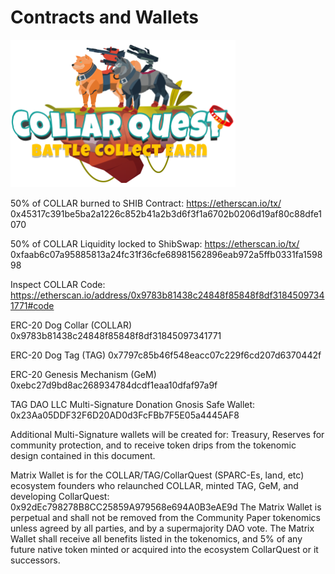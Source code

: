 # Contracts and Wallets

![CollarQuest a Metaverse Play2Earn Ecosystem](../../.gitbook/assets/CQ-Title.png)

50% of COLLAR burned to SHIB Contract: https://etherscan.io/tx/ 0x45317c391be5ba2a1226c852b41a2b3d6f3f1a6702b0206d19af80c88dfe1070

50% of COLLAR Liquidity locked to ShibSwap: https://etherscan.io/tx/ 0xfaab6c07a95885813a24fc31f36cfe68981562896eab972a5ffb0331fa159898

Inspect COLLAR Code: https://etherscan.io/address/0x9783b81438c24848f85848f8df31845097341771#code

ERC-20 Dog Collar (COLLAR) 0x9783b81438c24848f85848f8df31845097341771

ERC-20 Dog Tag (TAG) 0x7797c85b46f548eacc07c229f6cd207d6370442f

ERC-20 Genesis Mechanism (GeM) 0xebc27d9bd8ac268934784dcdf1eaa10dfaf97a9f

TAG DAO LLC Multi-Signature Donation Gnosis Safe Wallet: 0x23Aa05DDF32F6D20AD0d3FcFBb7F5E05a4445AF8

Additional Multi-Signature wallets will be created for: Treasury, Reserves for community protection, and to receive token drips from the tokenomic design contained in this document.&#x20;

Matrix Wallet is for the COLLAR/TAG/CollarQuest (SPARC-Es, land, etc) ecosystem founders who relaunched COLLAR, minted TAG, GeM, and developing CollarQuest: 0x92dEc798278B8CC25859A979568e694A0B3eAE9d The Matrix Wallet is perpetual and shall not be removed from the Community Paper tokenomics unless agreed by all parties, and by a supermajority DAO vote. The Matrix Wallet shall receive all benefits listed in the tokenomics, and 5% of any future native token minted or acquired into the ecosystem CollarQuest or it successors.

